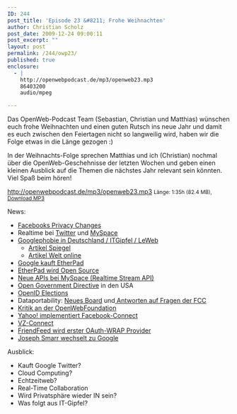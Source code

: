 ```yaml
---
ID: 244
post_title: 'Episode 23 &#8211; Frohe Weihnachten'
author: Christian Scholz
post_date: 2009-12-24 09:00:11
post_excerpt: ""
layout: post
permalink: /244/owp23/
published: true
enclosure:
  - |
    http://openwebpodcast.de/mp3/openweb23.mp3
    86403200
    audio/mpeg

---
```

Das OpenWeb-Podcast Team (Sebastian, Christian und Matthias) wünschen euch frohe Weihnachten und einen guten Rutsch ins neue Jahr und damit es euch zwischen den Feiertagen nicht so langweilig wird, haben wir die Folge etwas in die Länge gezogen :)

In der Weihnachts-Folge sprechen Matthias und ich (Christian) nochmal über die OpenWeb-Geschehnisse der letzten Wochen und geben einen kleinen Ausblick auf die Themen die nächstes Jahr relevant sein könnten. Viel Spaß beim hören!

http://openwebpodcast.de/mp3/openweb23.mp3
<small>Länge: 1:35h (82.4 MB), <a href="http://openwebpodcast.de/mp3/openweb23.mp3">Download MP3</a></small>

News:
<ul>
<li><a href="http://www.readwriteweb.com/archives/how_facebooks_new_privacy_changes_will_affect_you.php">Facebooks Privacy Changes</a></li>
<li>Realtime bei <a href="http://netzwertig.com/2009/12/10/firehose-2010-echtzeit-fuer-alle-geschaeftsmodell-fuer-twitter/">Twitter</a> und <a href="http://www.techcrunch.com/2009/12/09/myspace-realtime-api-google-oneriot-groovy/">MySpace</a></li>
<li><a href="http://netzwertig.com/2009/12/10/linkwertig-googleangst-bahn-de-irland-gowalla/">Googlephobie in Deutschland / ITGipfel / LeWeb</a>
<ul>
<li><a href="http://www.spiegel.de/netzwelt/netzpolitik/0,1518,665813,00.html">Artikel Spiegel</a></li>
<li><a href="http://debatte.welt.de/weblogs/4881/boess+in+berlin/176772/google+ist+so+schlimm+wie+die+sowjetunion/">Artikel Welt online</a></li>
</ul>
</li>
<li><a href="http://www.heise.de/newsticker/meldung/Google-kauft-Etherpad-und-schliesst-es-878120.html">Google kauft EtherPad</a></li>
<li><a href="http://code.google.com/p/etherpad/">EtherPad wird Open Source</a></li>
<li><a href="http://developer.myspace.com/Community/blogs/devteam/archive/2009/12/08/opening-the-flood-gates-and-unleashing-the-data.aspx">Neue APIs bei MySpace (Realtime Stream API)</a></li>
<li><a href="http://www.whitehouse.gov/blog/2009/12/08/promoting-transparency-government">Open Government Directive</a> in den USA</li>
<li><a href="http://openid.net/2009/11/11/community-board-member-election-announcement/">OpenID Elections</a></li>
<li>Dataportability: <a href="http://blog.dataportability.org/2009/12/14/2010-dpp-steering-committeeboard-of-directors-announced/">Neues Board</a> und<a href="http://blog.dataportability.org/2009/12/09/our-comment-to-the-fcc-on-data-portability-and-its-relationship-to-broadband/"> Antworten auf Fragen der FCC</a></li>
<li><a href="http://hueniverse.com/2009/12/whats-in-a-name-that-which-we-call-the-open-web-foundation/">Kritik an der OpenWebFoundation</a></li>
<li><a href="http://developer.yahoo.net/blog/archives/2009/12/linking_your_facebook_account_on_yahoo.html?utm_source=feedburner&utm_medium=feed&utm_campaign=Feed%3A+YDNBlog+%28Yahoo!+Developer+Network+Blog%29">Yahoo! implementiert Facebook-Connect</a></li>
<li><a href="http://netzwertig.com/2009/12/07/studivz-ceo-markus-berger-de-leon-studivz-connect-kommt/">VZ-Connect</a></li>
<li><a href="http://friendfeed.com/bret/37da8b99/oauth-wrap-support-in-friendfeed-for-feedback">FriendFeed wird erster OAuth-WRAP Provider</a></li>
<li><a href="http://josephsmarr.com/2009/12/18/joseph-smarr-has-new-work-info%E2%80%A6/">Joseph Smarr wechselt zu Google</a></li>
</ul>

Ausblick:
<ul>
<li>Kauft Google Twitter?</li>
<li>Cloud Computing?</li>
<li>Echtzeitweb?</li>
<li>Real-Time Collaboration</li>
<li>Wird Privatsphäre wieder IN sein?</li>
<li>Was folgt aus IT-Gipfel?</li>
</ul>
